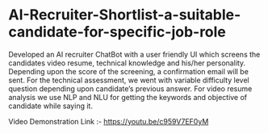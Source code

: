 # AI-Recruiter-Shortlist-a-suitable-candidate-for-specific-job-role

Developed an AI recruiter ChatBot with a user friendly UI which screens the candidates video resume, technical knowledge and his/her personality. Depending upon the score of the screening, a confirmation email will be sent. For the technical assessment, we went with variable difficulty level question depending upon candidate’s previous answer. For video resume analysis we use NLP and NLU for getting the keywords and objective of candidate while saying it.

Video Demonstration Link :- https://youtu.be/c959V7EF0yM
